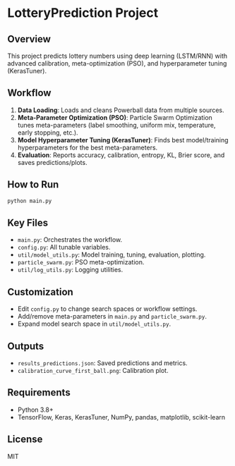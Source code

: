 # LotteryPrediction Project

## Overview
This project predicts lottery numbers using deep learning (LSTM/RNN) with advanced calibration, meta-optimization (PSO), and hyperparameter tuning (KerasTuner).

## Workflow
1. **Data Loading**: Loads and cleans Powerball data from multiple sources.
2. **Meta-Parameter Optimization (PSO)**: Particle Swarm Optimization tunes meta-parameters (label smoothing, uniform mix, temperature, early stopping, etc.).
3. **Model Hyperparameter Tuning (KerasTuner)**: Finds best model/training hyperparameters for the best meta-parameters.
4. **Evaluation**: Reports accuracy, calibration, entropy, KL, Brier score, and saves predictions/plots.

## How to Run
```sh
python main.py
```

## Key Files
- `main.py`: Orchestrates the workflow.
- `config.py`: All tunable variables.
- `util/model_utils.py`: Model training, tuning, evaluation, plotting.
- `particle_swarm.py`: PSO meta-optimization.
- `util/log_utils.py`: Logging utilities.

## Customization
- Edit `config.py` to change search spaces or workflow settings.
- Add/remove meta-parameters in `main.py` and `particle_swarm.py`.
- Expand model search space in `util/model_utils.py`.

## Outputs
- `results_predictions.json`: Saved predictions and metrics.
- `calibration_curve_first_ball.png`: Calibration plot.

## Requirements
- Python 3.8+
- TensorFlow, Keras, KerasTuner, NumPy, pandas, matplotlib, scikit-learn

## License
MIT
